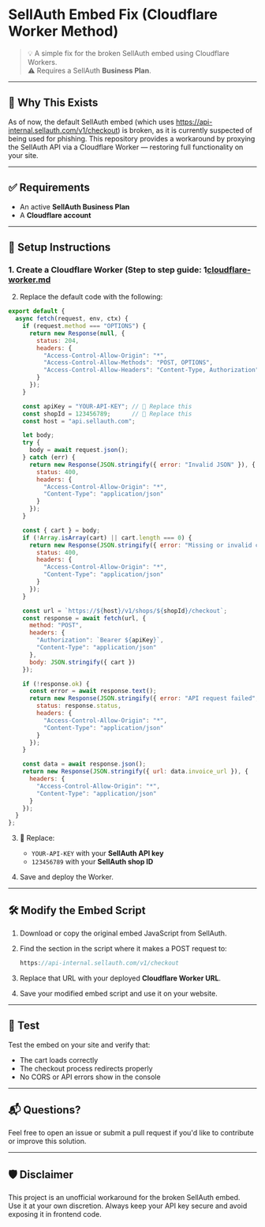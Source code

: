 # SellAuth Embed Fix (Cloudflare Worker Method)

> 💡 A simple fix for the broken SellAuth embed using Cloudflare Workers.  
> ⚠️ Requires a SellAuth **Business Plan**.

---

## 🧩 Why This Exists

As of now, the default SellAuth embed (which uses https://api-internal.sellauth.com/v1/checkout) is broken, as it is currently suspected of being used for phishing.
This repository provides a workaround by proxying the SellAuth API via a Cloudflare Worker — restoring full functionality on your site.

---

## ✅ Requirements

- An active **SellAuth Business Plan**
- A **Cloudflare account**

---

## 🚀 Setup Instructions

### 1. Create a Cloudflare Worker (Step to step guide: 1[cloudflare-worker.md](cloudflare-worker.md)
2. Replace the default code with the following:

```js
export default {
  async fetch(request, env, ctx) {
    if (request.method === "OPTIONS") {
      return new Response(null, {
        status: 204,
        headers: {
          "Access-Control-Allow-Origin": "*",
          "Access-Control-Allow-Methods": "POST, OPTIONS",
          "Access-Control-Allow-Headers": "Content-Type, Authorization",
        }
      });
    }

    const apiKey = "YOUR-API-KEY"; // 🔁 Replace this
    const shopId = 123456789;      // 🔁 Replace this
    const host = "api.sellauth.com";

    let body;
    try {
      body = await request.json();
    } catch (err) {
      return new Response(JSON.stringify({ error: "Invalid JSON" }), {
        status: 400,
        headers: {
          "Access-Control-Allow-Origin": "*",
          "Content-Type": "application/json"
        }
      });
    }

    const { cart } = body;
    if (!Array.isArray(cart) || cart.length === 0) {
      return new Response(JSON.stringify({ error: "Missing or invalid cart array" }), {
        status: 400,
        headers: {
          "Access-Control-Allow-Origin": "*",
          "Content-Type": "application/json"
        }
      });
    }

    const url = `https://${host}/v1/shops/${shopId}/checkout`;
    const response = await fetch(url, {
      method: "POST",
      headers: {
        "Authorization": `Bearer ${apiKey}`,
        "Content-Type": "application/json"
      },
      body: JSON.stringify({ cart })
    });

    if (!response.ok) {
      const error = await response.text();
      return new Response(JSON.stringify({ error: "API request failed", details: error }), {
        status: response.status,
        headers: {
          "Access-Control-Allow-Origin": "*",
          "Content-Type": "application/json"
        }
      });
    }

    const data = await response.json();
    return new Response(JSON.stringify({ url: data.invoice_url }), {
      headers: {
        "Access-Control-Allow-Origin": "*",
        "Content-Type": "application/json"
      }
    });
  }
};
```

3. 🔐 Replace:
   - `YOUR-API-KEY` with your **SellAuth API key**
   - `123456789` with your **SellAuth shop ID**

4. Save and deploy the Worker.

---

## 🛠 Modify the Embed Script

1. Download or copy the original embed JavaScript from SellAuth.
2. Find the section in the script where it makes a POST request to:

   ```js
   https://api-internal.sellauth.com/v1/checkout
   ```

3. Replace that URL with your deployed **Cloudflare Worker URL**.

4. Save your modified embed script and use it on your website.

---

## 🧪 Test

Test the embed on your site and verify that:
- The cart loads correctly
- The checkout process redirects properly
- No CORS or API errors show in the console

---

## 📬 Questions?

Feel free to open an issue or submit a pull request if you'd like to contribute or improve this solution.

---

## 🛡 Disclaimer

This project is an unofficial workaround for the broken SellAuth embed.  
Use it at your own discretion. Always keep your API key secure and avoid exposing it in frontend code.
